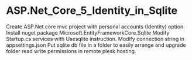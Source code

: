# ASP.Net_Core_5_Identity_in_Sqlite
Create ASP.Net core mvc project with personal accounts (Identity) option.
Install nuget package Microsoft.EntityFrameworkCore.Sqlite
Modify Startup.cs services with Usesqlite instruction.
Modify connection string in appsettings.json
Put sqlite db file in a folder to easily arrange and upgrade folder read write permissions in remote plesk hosting. 

